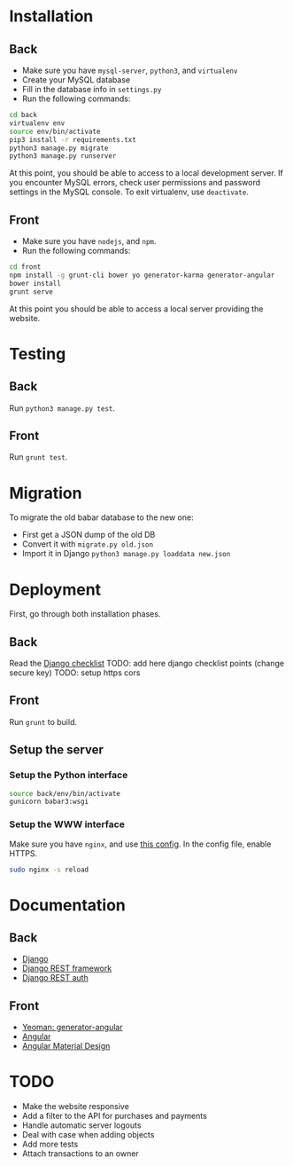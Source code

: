 # Installation
## Back
- Make sure you have `mysql-server`, `python3`, and `virtualenv`
- Create your MySQL database
- Fill in the database info in `settings.py`
- Run the following commands:
```bash
cd back
virtualenv env
source env/bin/activate
pip3 install -r requirements.txt
python3 manage.py migrate
python3 manage.py runserver
```
At this point, you should be able to access to a local development server.
If you encounter MySQL errors, check user permissions and password settings in the MySQL console.
To exit virtualenv, use `deactivate`.

## Front
- Make sure you have `nodejs`, and `npm`.
- Run the following commands:
```bash
cd front
npm install -g grunt-cli bower yo generator-karma generator-angular
bower install
grunt serve
```
At this point you should be able to access a local server providing the website.


# Testing
## Back
Run `python3 manage.py test`.

## Front
Run `grunt test`.


# Migration
To migrate the old babar database to the new one:
- First get a JSON dump of the old DB
- Convert it with `migrate.py old.json`
- Import it in Django `python3 manage.py loaddata new.json`


# Deployment
First, go through both installation phases.
## Back
Read the [Django checklist](https://docs.djangoproject.com/en/1.9/howto/deployment/checklist/)
TODO: add here django checklist points (change secure key)
TODO: setup https cors

## Front
Run `grunt` to build.

## Setup the server
### Setup the Python interface
```bash
source back/env/bin/activate
gunicorn babar3:wsgi
```

### Setup the WWW interface
Make sure you have `nginx`, and use [this config](https://github.com/benoitc/gunicorn/blob/master/examples/nginx.conf).
In the config file, enable HTTPS.
```bash
sudo nginx -s reload
```


# Documentation
## Back
- [Django](https://www.djangoproject.com/)
- [Django REST framework](http://www.django-rest-framework.org/)
- [Django REST auth](https://django-rest-auth.readthedocs.org)

## Front
- [Yeoman: generator-angular](https://github.com/yeoman/generator-angular)
- [Angular](https://docs.angularjs.org/)
- [Angular Material Design](https://material.angularjs.org/latest/)


# TODO
- Make the website responsive
- Add a filter to the API for purchases and payments
- Handle automatic server logouts
- Deal with case when adding objects
- Add more tests
- Attach transactions to an owner
